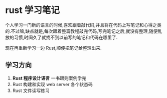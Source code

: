 # rust 学习笔记

个人学习一门新的语言的时候,喜欢跟着敲代码,并且将在代码上写笔记和心得之类的.不过嘛,缺点就是,每次跟着整篇教程敲完代码,写完笔记之后,就没有整理,随便乱放的习惯,时间久了就找不到以前写的笔记和代码在哪里了.

现在再重新学习一边 Rust,顺便把笔记给整理出来.

## 学习方向

1. **Rust 程序设计语言** 一书跟则案例学完
2. Rust 构建和实现 web server 各个状态码
3. Rust 文件读写练习